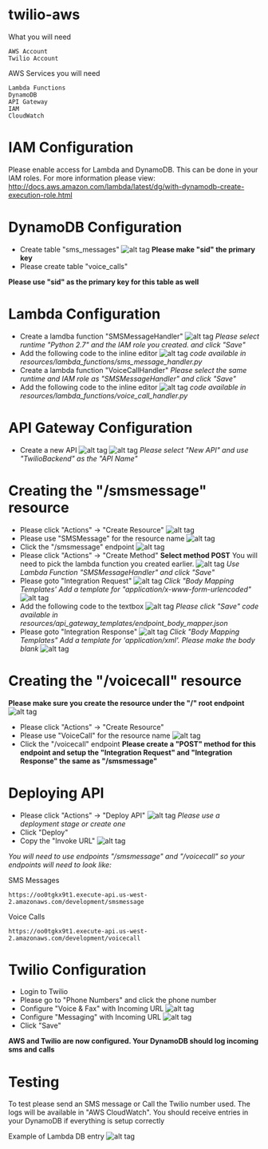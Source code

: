 # twilio-aws

What you will need

```
AWS Account
Twilio Account
```


AWS Services you will need

```
Lambda Functions
DynamoDB
API Gateway
IAM
CloudWatch
```

# IAM Configuration 
Please enable access for Lambda and DynamoDB. This can be
done in your IAM roles. For more information please view: http://docs.aws.amazon.com/lambda/latest/dg/with-dynamodb-create-execution-role.html


# DynamoDB Configuration

- Create table "sms_messages"
![alt tag](./img/config-dynamo-1.png)
**Please make "sid" the primary key**
- Please create table "voice_calls"

**Please use "sid" as the primary key for this table as well**

# Lambda Configuration

- Create a lamdba function "SMSMessageHandler"
![alt tag](./img/config-lambda-1.png)
*Please select runtime "Python 2.7" and the IAM role you created.
and click "Save"*
- Add the following code to the inline editor
![alt tag](./img/config-lambda-2.png)
*code available in resources/lambda_functions/sms_message_handler.py*
- Create a lambda function "VoiceCallHandler" 
*Please select the same runtime and IAM role as "SMSMessageHandler" 
and click "Save"*
- Add the following code to the inline editor
![alt tag](./img/config-lambda-3.png)
*code available in resources/lambda_functions/voice_call_handler.py*

# API Gateway Configuration

- Create a new API
![alt tag](./img/config-api-16.png)
![alt tag](./img/config-api-1.png)
*Please select "New API" and use "TwilioBackend" as the "API Name"*
# Creating the "/smsmessage" resource
- Please click "Actions" -> "Create Resource"
![alt tag](./img/config-api-13.png)
- Please use "SMSMessage" for the resource name
![alt tag](./img/config-api-2.png)
- Click the "/smsmessage" endpoint
![alt tag](./img/config-api-3.png)
- Please click "Actions" -> "Create Method"
**Select method POST**
You will need to pick the lambda function you created earlier.
![alt tag](./img/config-api-4.png)
*Use Lambda Function "SMSMessageHandler" and click "Save"*
- Please goto "Integration Request"
![alt tag](./img/config-api-5.png)
*Click "Body Mapping Templates'*
*Add a template for "application/x-www-form-urlencoded"*
![alt tag](./img/config-api-6.png)
- Add the following code to the textbox
![alt tag](./img/config-api-7.png)
*Please click "Save"*
*code available in resources/api_gateway_templates/endpoint_body_mapper.json*
- Please goto "Integration Response"
![alt tag](./img/config-api-11.png)
*Click "Body Mapping Templates"*
*Add a template for 'application/xml'. Please make the body blank*
![alt tag](./img/config-api-12.png)

# Creating the "/voicecall" resource
**Please make sure you create the resource under the "/" root endpoint**
![alt tag](./img/config-api-14.png)
- Please click "Actions" -> "Create Resource"
- Please use "VoiceCall" for the resource name
![alt tag](./img/config-api-15.png)
- Click the "/voicecall" endpoint
**Please create a "POST" method for this endpoint and setup the "Integration Request" and "Integration Response"
the same as "/smsmessage"**

# Deploying API
- Please click "Actions" -> "Deploy API"
![alt tag](./img/config-api-9.png)
*Please use a deployment stage or create one*
- Click "Deploy"
- Copy the "Invoke URL"
![alt tag](./img/config-api-10.png)

*You will need to use endpoints "/smsmessage" and "/voicecall" so your
endpoints will need to look like:*

SMS Messages
```
https://oo0tgkx9t1.execute-api.us-west-2.amazonaws.com/development/smsmessage
```

Voice Calls
```
https://oo0tgkx9t1.execute-api.us-west-2.amazonaws.com/development/voicecall
```

# Twilio Configuration 

- Login to Twilio
- Please go to "Phone Numbers" and click the phone number
- Configure "Voice & Fax" with Incoming URL
![alt tag](./img/config-twilio-1.png)
- Configure "Messaging" with Incoming URL
![alt tag](./img/config-twilio-2.png)
- Click "Save"

**AWS and Twilio are now configured. Your DynamoDB should
log incoming sms and calls**

# Testing

To test please send an SMS message or Call the Twilio number
used. The logs will be available in "AWS CloudWatch". You
should receive entries in your DynamoDB if everything is setup
correctly

Example of Lambda DB entry
![alt tag](./img/config-test-1.png)

